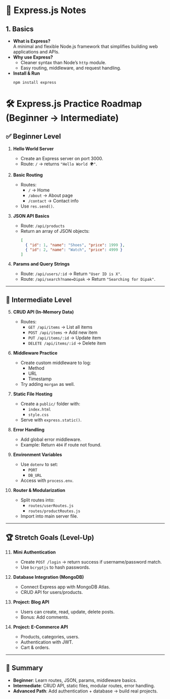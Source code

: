 # 🚀 Express.js Notes

## 1. Basics
- **What is Express?**  
  A minimal and flexible Node.js framework that simplifies building web applications and APIs.
- **Why use Express?**  
  - Cleaner syntax than Node’s `http` module.  
  - Easy routing, middleware, and request handling.  
- **Install & Run**  
  ```bash
  npm install express


# 🛠 Express.js Practice Roadmap (Beginner → Intermediate)

## ✅ Beginner Level

1. **Hello World Server**
   - Create an Express server on port 3000.
   - Route: `/` → returns `"Hello World 🌍"`.

2. **Basic Routing**
   - Routes:
     - `/` → Home
     - `/about` → About page
     - `/contact` → Contact info
   - Use `res.send()`.

3. **JSON API Basics**
   - Route: `/api/products`
   - Return an array of JSON objects:
     ```json
     [
       { "id": 1, "name": "Shoes", "price": 1999 },
       { "id": 2, "name": "Watch", "price": 4999 }
     ]
     ```

4. **Params and Query Strings**
   - Route: `/api/users/:id` → Return `"User ID is X"`.
   - Route: `/api/search?name=Dipak` → Return `"Searching for Dipak"`.

---

## 🚀 Intermediate Level

5. **CRUD API (In-Memory Data)**
   - Routes:  
     - `GET /api/items` → List all items  
     - `POST /api/items` → Add new item  
     - `PUT /api/items/:id` → Update item  
     - `DELETE /api/items/:id` → Delete item  

6. **Middleware Practice**
   - Create custom middleware to log:
     - Method
     - URL
     - Timestamp
   - Try adding `morgan` as well.

7. **Static File Hosting**
   - Create a `public/` folder with:
     - `index.html`
     - `style.css`
   - Serve with `express.static()`.

8. **Error Handling**
   - Add global error middleware.
   - Example: Return `404` if route not found.

9. **Environment Variables**
   - Use `dotenv` to set:
     - `PORT`
     - `DB_URL`
   - Access with `process.env`.

10. **Router & Modularization**
    - Split routes into:
      - `routes/userRoutes.js`
      - `routes/productRoutes.js`
    - Import into main server file.

---

## 🏆 Stretch Goals (Level-Up)

11. **Mini Authentication**
    - Create `POST /login` → return success if username/password match.
    - Use `bcryptjs` to hash passwords.

12. **Database Integration (MongoDB)**
    - Connect Express app with MongoDB Atlas.
    - CRUD API for users/products.

13. **Project: Blog API**
    - Users can create, read, update, delete posts.
    - Bonus: Add comments.

14. **Project: E-Commerce API**
    - Products, categories, users.
    - Authentication with JWT.
    - Cart & orders.

---

## 📌 Summary
- **Beginner**: Learn routes, JSON, params, middleware basics.  
- **Intermediate**: CRUD API, static files, modular routes, error handling.  
- **Advanced Path**: Add authentication + database → build real projects.  
